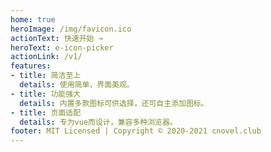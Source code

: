 ```yaml
---
home: true
heroImage: /img/favicon.ico
actionText: 快速开始 →
heroText: e-icon-picker
actionLink: /v1/
features:
- title: 简洁至上
  details: 使用简单，界面美观。
- title: 功能强大
  details: 内置多款图标可供选择，还可自主添加图标。
- title: 页面适配
  details: 专为vue而设计，兼容多种浏览器。 
footer: MIT Licensed | Copyright © 2020-2021 cnovel.club
---
```

&nbsp;
